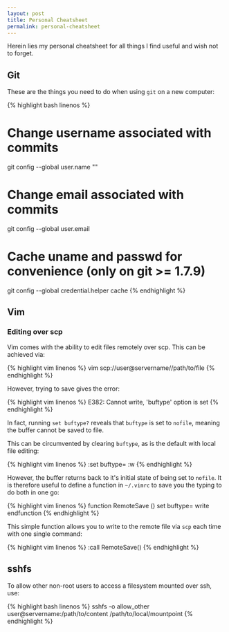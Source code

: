 ```yaml
---
layout: post
title: Personal Cheatsheet
permalink: personal-cheatsheet
---
```


Herein lies my personal cheatsheet for all things I find useful and wish not to forget.

## Git

These are the things you need to do when using `git` on a new computer:

{% highlight bash linenos %}
# Change username associated with commits
git config --global user.name "<USER>"

# Change email associated with commits
git config --global user.email <EMAIL>

# Cache uname and passwd for convenience (only on git >= 1.7.9)
git config --global credential.helper cache
{% endhighlight %}

## Vim

### Editing over scp

Vim comes with the ability to edit files remotely over scp. This can be achieved via:

{% highlight vim linenos %}
vim scp://user@servername//path/to/file
{% endhighlight %}

However, trying to save gives the error:

{% highlight vim linenos %}
E382: Cannot write, 'buftype' option is set
{% endhighlight %}

In fact, running `set buftype?` reveals that `buftype` is set to `nofile`, meaning the buffer cannot be saved to file.

This can be circumvented by clearing `buftype`, as is the default with local file editing:

{% highlight vim linenos %}
:set buftype=
:w
{% endhighlight %}

However, the buffer returns back to it's initial state of being set to `nofile`. It is therefore useful to define a function in `~/.vimrc` to save you the typing to do both in one go:

{% highlight vim linenos %}
function RemoteSave ()
    set buftype=
    write
endfunction
{% endhighlight %}

This simple function allows you to write to the remote file via `scp` each time with one single command:

{% highlight vim linenos %}
:call RemoteSave()
{% endhighlight %}

## sshfs

To allow other non-root users to access a filesystem mounted over ssh, use:

{% highlight bash linenos %}
sshfs -o allow_other user@servername:/path/to/content /path/to/local/mountpoint
{% endhighlight %}
